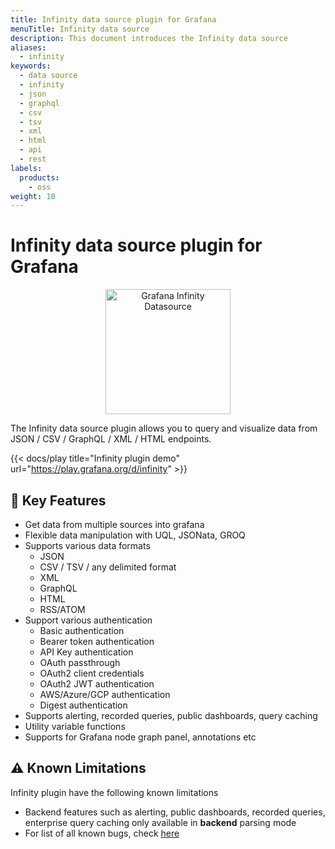 ```yaml
---
title: Infinity data source plugin for Grafana
menuTitle: Infinity data source
description: This document introduces the Infinity data source
aliases:
  - infinity
keywords:
  - data source
  - infinity
  - json
  - graphql
  - csv
  - tsv
  - xml
  - html
  - api
  - rest
labels:
  products:
    - oss
weight: 10
---
```


<!-- markdownlint-disable MD033 -->

# Infinity data source plugin for Grafana

<p align="center">
  <img src="https://raw.githubusercontent.com/grafana/grafana-infinity-datasource/main/src/img/icon.svg" alt="Grafana Infinity Datasource" width="200" />
</p>

The Infinity data source plugin allows you to query and visualize data from JSON / CSV / GraphQL / XML / HTML endpoints.

{{< docs/play title="Infinity plugin demo" url="https://play.grafana.org/d/infinity" >}}

## 🎯 Key Features

- Get data from multiple sources into grafana
- Flexible data manipulation with UQL, JSONata, GROQ
- Supports various data formats
  - JSON
  - CSV / TSV / any delimited format
  - XML
  - GraphQL
  - HTML
  - RSS/ATOM
- Support various authentication
  - Basic authentication
  - Bearer token authentication
  - API Key authentication
  - OAuth passthrough
  - OAuth2 client credentials
  - OAuth2 JWT authentication
  - AWS/Azure/GCP authentication
  - Digest authentication
- Supports alerting, recorded queries, public dashboards, query caching
- Utility variable functions
- Supports for Grafana node graph panel, annotations etc

## ⚠️ Known Limitations

Infinity plugin have the following known limitations

- Backend features such as alerting, public dashboards, recorded queries, enterprise query caching only available in **backend** parsing mode
- For list of all known bugs, check [here](https://github.com/grafana/grafana-infinity-datasource/issues)
